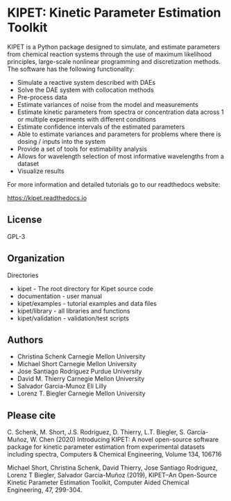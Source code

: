 KIPET: Kinetic Parameter Estimation Toolkit
===========================================

KIPET is a Python package designed to simulate, and estimate parameters from 
chemical reaction systems through the use of maximum likelihood principles,
large-scale nonlinear programming and discretization methods. The software 
has the following functionality:

* Simulate a reactive system described with DAEs
* Solve the DAE system with collocation methods
* Pre-process data
* Estimate variances of noise from the model and measurements
* Estimate kinetic parameters from spectra or concentration data across 1 or 
  multiple experiments with different conditions
* Estimate confidence intervals of the estimated parameters
* Able to estimate variances and parameters for problems where there is dosing / inputs into the system
* Provide a set of tools for estimability analysis
* Allows for wavelength selection of most informative wavelengths from a dataset
* Visualize results

For more information and detailed tutorials go to our readthedocs website:

https://kipet.readthedocs.io


License
------------

GPL-3

Organization
------------

Directories
  * kipet - The root directory for Kipet source code
  * documentation - user manual
  * kipet/examples - tutorial examples and data files
  * kipet/library - all libraries and functions
  * kipet/validation - validation/test scripts

Authors
----------

   * Christina Schenk Carnegie Mellon University
   * Michael Short Carnegie Mellon University
   * Jose Santiago Rodriguez Purdue University
   * David M. Thierry Carnegie Mellon University
   * Salvador Garcia-Munoz Eli Lilly
   * Lorenz T. Biegler Carnegie Mellon University

Please cite
------------
C. Schenk, M. Short, J.S. Rodriguez, D. Thierry, L.T. Biegler, S. García-Muñoz, W. Chen (2020)
Introducing KIPET: A novel open-source software package for kinetic parameter estimation from experimental datasets including spectra, Computers & Chemical Engineering, Volume 134, 106716

Michael Short, Christina Schenk, David Thierry, Jose Santiago Rodriguez, Lorenz T Biegler, Salvador Garcia-Muñoz (2019), KIPET–An Open-Source Kinetic Parameter Estimation Toolkit, Computer Aided Chemical Engineering, 47, 299-304.






